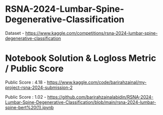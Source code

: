 # RSNA-2024-Lumbar-Spine-Degenerative-Classification

Dataset - https://www.kaggle.com/competitions/rsna-2024-lumbar-spine-degenerative-classification


# Notebook Solution & Logloss Metric / Public Score


Public Score : 4.18 - https://www.kaggle.com/code/barirahzainal/my-project-rsna-2024-submission-2

Public Score : 1.02 - https://github.com/barirahzainalabidin/RSNA-2024-Lumbar-Spine-Degenerative-Classification/blob/main/rsna-2024-lumbar-spine-bert%20(1).ipynb
